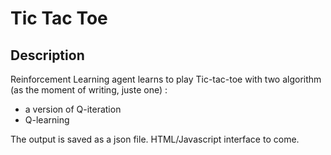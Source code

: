 # Tic Tac Toe

## Description

Reinforcement Learning agent learns to play Tic-tac-toe with two algorithm (as the moment of writing, juste one) :
- a version of Q-iteration
- Q-learning

The output is saved as a json file. HTML/Javascript interface to come.